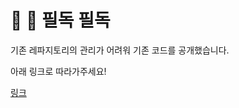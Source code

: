 # 📢 🚨 필독 필독

기존 레파지토리의 관리가 어려워 기존 코드를 공개했습니다.

아래 링크로 따라가주세요!

[링크](https://github.com/E-know/K-Spam)


